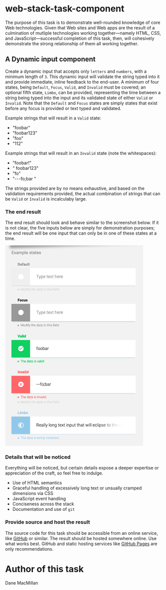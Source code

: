 web-stack-task-component
======================

The purpose of this task is to demonstrate well-rounded knowledge of core Web technologies. Given that Web sites and Web apps are the result of a culmination of mutliple technologies working together&mdash;namely HTML, CSS, and JavaScript&mdash;successful completion of this task, then, will cohesively demonstrate the strong relationship of them all working together.

## A Dynamic input component

Create a dynamic input that accepts only `letters` and `numbers`, with a minimum length of `3`. This dynamic input will validate the string typed into it and provide immediate, inline feedback to the end-user. A minimum of four states, being `Default`, `Focus`, `Valid`, and `Invalid` must be covered; an optional fifth state, `Limbo`, can be provided, representing the time between a string being typed into the input and its validated state of either `Valid` or `Invalid`. Note that the `Default` and `Focus` states are simply states that exist before any focus is provided or text typed and validated. 

Example strings that will result in a `Valid` state:

- "foobar"
- "foobar123"
- "foo"
- "112"

Example strings that will result in an `Invalid` state (note the whitespaces):

- "foobar!"
- "    foobar123"
- "fo"
- "---fo;bar "

The strings provided are by no means exhaustive, and based on the validation requirements provided, the actual combination of strings that can be `Valid` or `Invalid` is incalculaby large.

### The end result

The end result should look and behave similar to the screenshot below. If it is not clear, the five inputs below are simply for demonstration purposes; the end result will be one input that can only be in one of these states at a time. 

![](dynamic-input-component.png)

### Details that will be noticed

Everything will be noticed, but certain details expose a deeper expertise or appreciation of the craft, so feel free to indulge.

- Use of HTML semantics
- Graceful handling of excessively long text or unsually cramped dimensions via CSS
- JavaScript event handling
- Conciseness across the stack
- Documentation and use of `git`

### Provide source and host the result

The source code for this task should be accessible from an online service, like [GitHub](https://github.com) or similar. The result should be hosted somewhere online. Use what works best. GitHub and static hosting services like [GitHub Pages](https://docs.github.com/en/pages/getting-started-with-github-pages/about-github-pages) are only recommendations.

# Author of this task

Dane MacMillan





